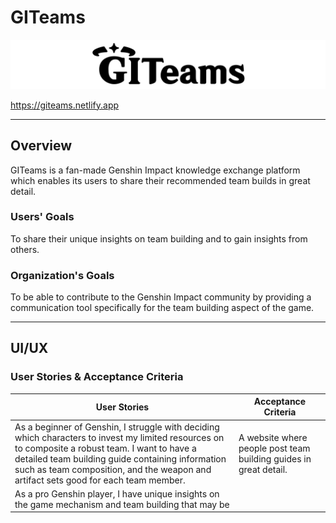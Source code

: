 # GITeams

![Logo](./src/images/readme/logo.png)

https://giteams.netlify.app

---
## Overview

GITeams is a fan-made Genshin Impact knowledge exchange platform which enables its users to share their recommended team builds in great detail.

### Users' Goals

To share their unique insights on team building and to gain insights from others.

### Organization's Goals

To be able to contribute to the Genshin Impact community by providing a communication tool specifically for the team building aspect of the game.

---

## UI/UX

### User Stories & Acceptance Criteria

| User Stories | Acceptance Criteria |
| ------------ | ------------------- |
| As a beginner of Genshin, I struggle with deciding which characters to invest my limited resources on to composite a robust team. I want to have a detailed team building guide containing information such as team composition, and the weapon and artifact sets good for each team member. | A website where people post team building guides in great detail. |
| As a pro Genshin player, I have unique insights on the game mechanism and team building that may be